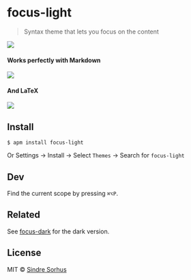 # focus-light

> Syntax theme that lets you focus on the content

![](https://github.com/sindresorhus/atom-focus-light/raw/master/screenshot.png)

#### Works perfectly with Markdown

![](https://github.com/sindresorhus/atom-focus-light/raw/master/screenshot-markdown.png)

#### And LaTeX

![](https://github.com/sindresorhus/atom-focus-light/raw/master/screenshot-latex.png)


## Install

```
$ apm install focus-light
```

Or Settings → Install → Select `Themes` → Search for `focus-light`


## Dev

Find the current scope by pressing `⌘⌥P`.


## Related

See [focus-dark](https://github.com/sindresorhus/atom-focus-dark) for the dark version.


## License

MIT © [Sindre Sorhus](http://sindresorhus.com)
